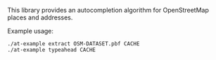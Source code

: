 This library provides an autocompletion algorithm for OpenStreetMap places and addresses.

Example usage:

    ./at-example extract OSM-DATASET.pbf CACHE
    ./at-example typeahead CACHE
